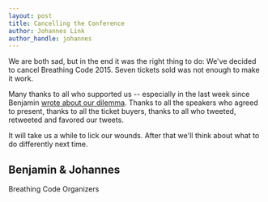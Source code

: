 ```yaml
---
layout: post
title: Cancelling the Conference
author: Johannes Link
author_handle: johannes
---
```


We are both sad, but in the end it was the right thing to do: We've decided
to cancel Breathing Code 2015. Seven tickets sold was not enough to make it work.

Many thanks to all who supported us -- especially in the last week since Benjamin
[wrote about our dilemma](/2015/03/27/making-it-count.html). Thanks to all the
speakers who agreed to present, thanks to all the ticket buyers, thanks to
all who tweeted, retweeted and favored our tweets.

It will take us a while to lick our wounds. After that we'll think about what
to do differently next time.

Benjamin & Johannes  
 --  
Breathing Code Organizers
